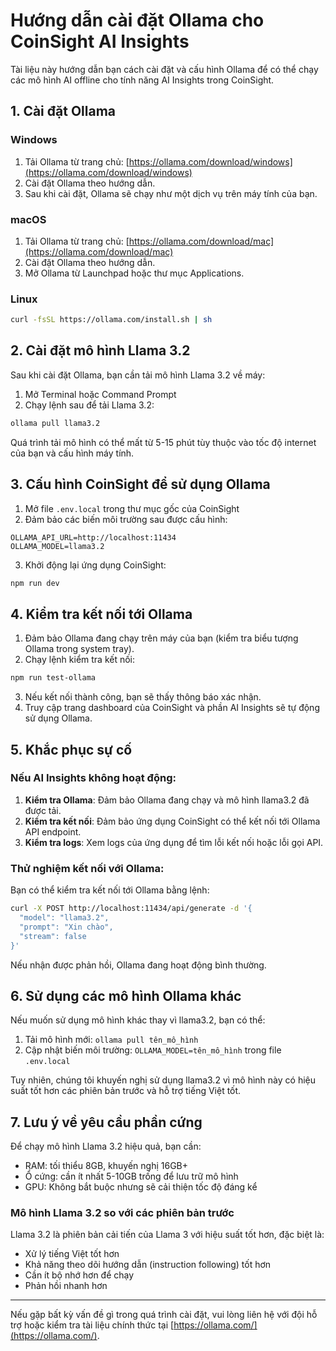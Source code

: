 # Hướng dẫn cài đặt Ollama cho CoinSight AI Insights

Tài liệu này hướng dẫn bạn cách cài đặt và cấu hình Ollama để có thể chạy các mô hình AI offline cho tính năng AI Insights trong CoinSight.

## 1. Cài đặt Ollama

### Windows

1. Tải Ollama từ trang chủ: [https://ollama.com/download/windows](https://ollama.com/download/windows)
2. Cài đặt Ollama theo hướng dẫn.
3. Sau khi cài đặt, Ollama sẽ chạy như một dịch vụ trên máy tính của bạn.

### macOS

1. Tải Ollama từ trang chủ: [https://ollama.com/download/mac](https://ollama.com/download/mac)
2. Cài đặt Ollama theo hướng dẫn.
3. Mở Ollama từ Launchpad hoặc thư mục Applications.

### Linux

```bash
curl -fsSL https://ollama.com/install.sh | sh
```

## 2. Cài đặt mô hình Llama 3.2

Sau khi cài đặt Ollama, bạn cần tải mô hình Llama 3.2 về máy:

1. Mở Terminal hoặc Command Prompt
2. Chạy lệnh sau để tải Llama 3.2:

```bash
ollama pull llama3.2
```

Quá trình tải mô hình có thể mất từ 5-15 phút tùy thuộc vào tốc độ internet của bạn và cấu hình máy tính.

## 3. Cấu hình CoinSight để sử dụng Ollama

1. Mở file `.env.local` trong thư mục gốc của CoinSight
2. Đảm bảo các biến môi trường sau được cấu hình:

```
OLLAMA_API_URL=http://localhost:11434
OLLAMA_MODEL=llama3.2
```

3. Khởi động lại ứng dụng CoinSight:

```bash
npm run dev
```

## 4. Kiểm tra kết nối tới Ollama

1. Đảm bảo Ollama đang chạy trên máy của bạn (kiểm tra biểu tượng Ollama trong system tray).
2. Chạy lệnh kiểm tra kết nối:

```bash
npm run test-ollama
```

3. Nếu kết nối thành công, bạn sẽ thấy thông báo xác nhận.
4. Truy cập trang dashboard của CoinSight và phần AI Insights sẽ tự động sử dụng Ollama.

## 5. Khắc phục sự cố

### Nếu AI Insights không hoạt động:

1. **Kiểm tra Ollama**: Đảm bảo Ollama đang chạy và mô hình llama3.2 đã được tải.
2. **Kiểm tra kết nối**: Đảm bảo ứng dụng CoinSight có thể kết nối tới Ollama API endpoint.
3. **Kiểm tra logs**: Xem logs của ứng dụng để tìm lỗi kết nối hoặc lỗi gọi API.

### Thử nghiệm kết nối với Ollama:

Bạn có thể kiểm tra kết nối tới Ollama bằng lệnh:

```bash
curl -X POST http://localhost:11434/api/generate -d '{
  "model": "llama3.2",
  "prompt": "Xin chào",
  "stream": false
}'
```

Nếu nhận được phản hồi, Ollama đang hoạt động bình thường.

## 6. Sử dụng các mô hình Ollama khác

Nếu muốn sử dụng mô hình khác thay vì llama3.2, bạn có thể:

1. Tải mô hình mới: `ollama pull tên_mô_hình`
2. Cập nhật biến môi trường: `OLLAMA_MODEL=tên_mô_hình` trong file `.env.local`

Tuy nhiên, chúng tôi khuyến nghị sử dụng llama3.2 vì mô hình này có hiệu suất tốt hơn các phiên bản trước và hỗ trợ tiếng Việt tốt.

## 7. Lưu ý về yêu cầu phần cứng

Để chạy mô hình Llama 3.2 hiệu quả, bạn cần:

- RAM: tối thiểu 8GB, khuyến nghị 16GB+
- Ổ cứng: cần ít nhất 5-10GB trống để lưu trữ mô hình
- GPU: Không bắt buộc nhưng sẽ cải thiện tốc độ đáng kể

### Mô hình Llama 3.2 so với các phiên bản trước

Llama 3.2 là phiên bản cải tiến của Llama 3 với hiệu suất tốt hơn, đặc biệt là:

- Xử lý tiếng Việt tốt hơn
- Khả năng theo dõi hướng dẫn (instruction following) tốt hơn
- Cần ít bộ nhớ hơn để chạy
- Phản hồi nhanh hơn

---

Nếu gặp bất kỳ vấn đề gì trong quá trình cài đặt, vui lòng liên hệ với đội hỗ trợ hoặc kiểm tra tài liệu chính thức tại [https://ollama.com/](https://ollama.com/).
